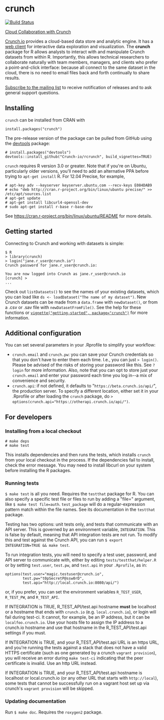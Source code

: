 # crunch

[![Build Status](https://travis-ci.org/Crunch-io/rcrunch.png?branch=master)](https://travis-ci.org/Crunch-io/rcrunch)


[Cloud Collaboration with Crunch](http://crunch-io.github.io/rcrunch/)

[Crunch.io](http://crunch.io/) provides a cloud-based data store and analytic engine. It has a [web client](https://beta.crunch.io/) for interactive data exploration and visualization. The **crunch** package for R allows analysts to interact with and manipulate Crunch datasets from within R. Importantly, this allows technical researchers to collaborate naturally with team members, managers, and clients who prefer a point-and-click interface: because all connect to the same dataset in the cloud, there is no need to email files back and forth continually to share results.

[Subscribe to the mailing list](mailto:rcrunch+subscribe@crunch.io) to receive notification of releases and to ask general support questions.

## Installing

`crunch` can be installed from CRAN with

    install.packages("crunch")

The pre-release version of the package can be pulled from GitHub using the [devtools](https://github.com/hadley/devtools) package:

    # install.packages("devtools")
    devtools::install_github("Crunch-io/rcrunch", build_vignettes=TRUE)

`crunch` requires R version 3.0 or greater. Note that if you're on Ubuntu, particularly older versions, you'll need to add an alternative PPA before trying to `apt-get install` R. For 12.04 Precise, for example,

    # apt-key adv --keyserver keyserver.ubuntu.com --recv-keys E084DAB9
    # echo "deb http://cran.r-project.org/bin/linux/ubuntu precise/" >> /etc/apt/sources.list
    # apt-get update
    # apt-get install libcurl4-openssl-dev
    # sudo apt-get install r-base r-base-dev

See https://cran.r-project.org/bin/linux/ubuntu/README for more details.

## Getting started

Connecting to Crunch and working with datasets is simple:

    $ R
    > library(crunch)
    > login("jane.r_user@crunch.io")
    Crunch password for jane.r_user@crunch.io:

    You are now logged into Crunch as jane.r_user@crunch.io
    [crunch] >
    ...

Check out `listDatasets()` to see the names of your existing datasets, which you can load like `ds <- loadDataset("The name of my dataset")`. New Crunch datasets can be made from a `data.frame` with `newDataset()`, or from a .csv or .sav file with `newDatasetFromFile()`. See the help for these functions or [`vignette("getting-started", package="crunch")`](inst/doc/getting-started.md) for more information.

## Additional configuration

You can set several parameters in your .Rprofile to simplify your workflow:

* `crunch.email` and `crunch.pw`: you can save your Crunch credentials so that you don't have to enter them each time. I.e., you can just `> login()`. Please be advised of the risks of storing your password like this. See `?login` for more information. Also, note that you can opt to store just your `crunch.email` and enter your password each time you log in--a mix of convenience and security.
* `crunch.api`: if not defined, it defaults to "`https://beta.crunch.io/api/`", the production server. To specify a different location, either set it in your .Rprofile or after loading the `crunch` package, do `> options(crunch.api="https://otherapi.crunch.io/api/")`.

## For developers

### Installing from a local checkout

    # make deps
    # make test

This installs dependencies and then runs the tests, which installs `crunch` from your local checkout in the process. If the dependencies fail to install, check the error message. You may need to install libcurl on your system before installing the R packages.

### Running tests

`$ make test` is all you need. Requires the `testthat` package for R. You can also specify a specific test file or files to run by adding a "file=" argument, like `$ make test file=auth`. `test_package` will do a regular-expression pattern match within the file names. See its documentation in the `testthat` package.

Testing has two options: unit tests only, and tests that communicate with an API server. This is governed by an environment variable, `INTEGRATION`. This is false by default, meaning that API integration tests are not run. To modify this and test against the Crunch API, you can run `$ export INTEGRATION=TRUE && make test`.

To run integration tests, you will need to specify a test user, password, and API server to communicate with, either by editing `tests/testthat/helper.R` or by setting `test.user`, `test.pw`, and `test.api` in your `.Rprofile`, as in:

    options(test.user="magic.testuser@crunch.io",
            test.pw="t0pSecretP@ssw0rD",
            test.api="http://local.crunch.io:8080/api/")

or, if you prefer, you can set the environment variables `R_TEST_USER`, `R_TEST_PW`, and `R_TEST_API`.

If INTEGRATION is TRUE, R_TEST_API/test.api hostname **must** be localhost or a hostname that ends with ``crunch.io`` (e.g. ``local.crunch.io``), or login will fail during test-ci. It cannot, for example, be an IP address, but it can be ``localfoo.crunch.io``.  Use your hosts file to assign the IP address to a crunch.io hostname and use that hostname in the R_TEST_API/test.api settings if you must.

If INTEGRATION is TRUE, and your R_TEST_API/test.api URL is an https URL, and you're running the tests against a stack that does not have a valid HTTPS certificate (such as one generated by a crunch ``vagrant provision``), you will receive an error during ``make test-ci`` indicating that the peer certificate is invalid.  Use an http URL instead.

If INTEGRATION is TRUE, and your R_TEST_API/test.api hostname is localhost or local.crunch.io (or any other URL that starts with ``http://local``), some tests that cannot be successfully run on a vagrant host set up via crunch's ``vagrant provision`` will be skipped.

### Updating documentation

Run `$ make doc`. Requires the `roxygen2` package.
